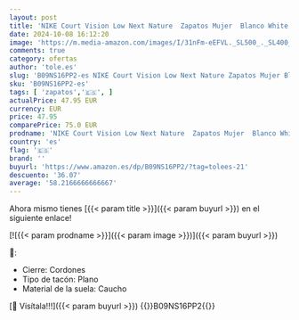 ```yaml
---
layout: post
title: 'NIKE Court Vision Low Next Nature  Zapatos Mujer  Blanco White Pink Oxford  39 EU'
date: 2024-10-08 16:12:20
image: 'https://m.media-amazon.com/images/I/31nFm-eEFVL._SL500_._SL400_.jpg'
comments: true
category: ofertas
author: 'tole.es'
slug: 'B09NS16PP2-es NIKE Court Vision Low Next Nature Zapatos Mujer Blanco...'
sku: 'B09NS16PP2-es'
tags: [ 'zapatos','🇪🇸', ]
actualPrice: 47.95 EUR
currency: EUR
price: 47.95
comparePrice: 75.0 EUR
prodname: 'NIKE Court Vision Low Next Nature  Zapatos Mujer  Blanco White Pink Oxford  39 EU'
country: 'es'
flag: '🇪🇸'
brand: ''
buyurl: 'https://www.amazon.es/dp/B09NS16PP2/?tag=tolees-21'
descuento: '36.07'
average: '58.2166666666667'
---
```


Ahora mismo tienes [{{< param title >}}]({{< param buyurl >}}) en el siguiente enlace!

[![{{< param prodname >}}]({{< param image >}})]({{< param buyurl >}})

🔎:

- Cierre: Cordones
- Tipo de tacón: Plano
- Material de la suela: Caucho

[🛒 Visítala!!!]({{< param buyurl >}})
{{<world>}}B09NS16PP2{{</world>}}
